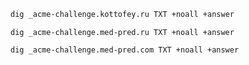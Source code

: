 
```bash
dig _acme-challenge.kottofey.ru TXT +noall +answer
```

```
dig _acme-challenge.med-pred.ru TXT +noall +answer
```

```
dig _acme-challenge.med-pred.com TXT +noall +answer
```